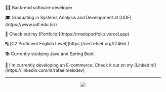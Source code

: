 <p>👨‍💻 Back-end software developer</p>
<p>🎓 Graduating in Systems Analysis and Development at [UDF](https://www.udf.edu.br/)</p>
<p>📖 Check out my [Portfolio!](https://rmeloportfolio.vercel.app)</p>
<p>🔠 [C2 Proficient English Level](https://cert.efset.org/fZ46xL)</p>
<p>📚 Currently studying Java and Spring Boot.</p>
<p>📲 I'm currently developing an E-commerce. Check it out on my [LinkedIn!](https://linkedin.com/in/rafaelmelodev)</p>

---

<p align="center">
  <a href="https://skillicons.dev">
    <img src="https://skillicons.dev/icons?i=java,spring,idea,maven,docker,postgres,git,postman" />
  </a>
</p>
